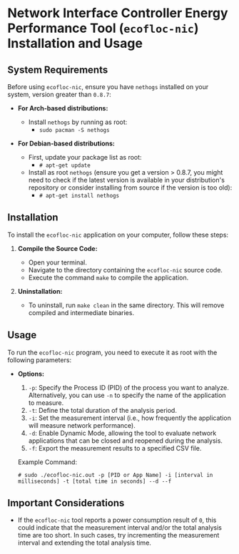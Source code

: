 # Network Interface Controller Energy Performance Tool (`ecofloc-nic`) Installation and Usage

## System Requirements

Before using `ecofloc-nic`, ensure you have `nethogs` installed on your system, version greater than `0.8.7`:

- **For Arch-based distributions:**
  - Install `nethogs` by running as root:
    - `sudo pacman -S nethogs`

- **For Debian-based distributions:**
  - First, update your package list as root:
    - `# apt-get update`
  - Install as root `nethogs` (ensure you get a version > 0.8.7, you might need to check if the latest version is available in your distribution's repository or consider installing from source if the version is too old):
    - `# apt-get install nethogs`
    
## Installation

To install the `ecofloc-nic` application on your computer, follow these steps:

1. **Compile the Source Code:**
   - Open your terminal.
   - Navigate to the directory containing the `ecofloc-nic` source code.
   - Execute the command `make` to compile the application.

2. **Uninstallation:**
   - To uninstall, run `make clean` in the same directory. This will remove compiled and intermediate binaries.

## Usage

To run the `ecofloc-nic` program, you need to execute it as root with the following parameters:

- **Options:**
  1. `-p`: Specify the Process ID (PID) of the process you want to analyze. Alternatively, you can use `-n` to specify the name of the application to measure.
  2. `-t`: Define the total duration of the analysis period.
  3. `-i`: Set the measurement interval (i.e., how frequently the application will measure network performance).
  4. `-d`: Enable Dynamic Mode, allowing the tool to evaluate network applications that can be closed and reopened during the analysis.
  5. `-f`: Export the measurement results to a specified CSV file.
  

  Example Command:

  `# sudo ./ecofloc-nic.out -p [PID or App Name] -i [interval in milliseconds] -t [total time in seconds] --d --f`


## Important Considerations

- If the `ecofloc-nic` tool reports a power consumption result of `0`, this could indicate that the measurement interval and/or the total analysis time are too short. In such cases, try incrementing the measurement interval and extending the total analysis time.
